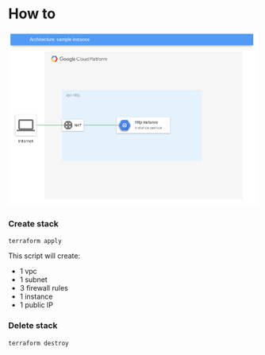 # How to

![infra basic-instance](../img/01-basic-instance.png "infra basic-server")

### Create stack

```
terraform apply
```

This script will create:
-   1 vpc
-   1 subnet
-   3 firewall rules
-   1 instance
-   1 public IP

### Delete stack

```
terraform destroy
```
